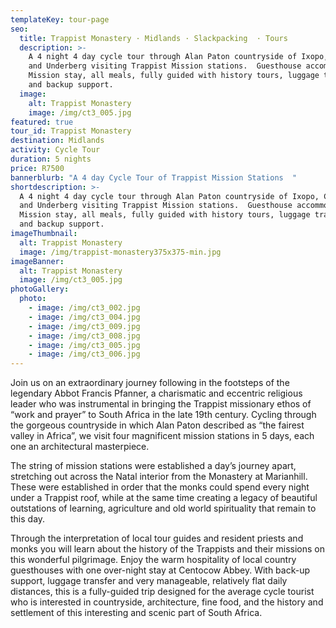 ```yaml
---
templateKey: tour-page
seo:
  title: Trappist Monastery · Midlands · Slackpacking  · Tours
  description: >-
    A 4 night 4 day cycle tour through Alan Paton countryside of Ixopo, Creighton
    and Underberg visiting Trappist Mission stations.  Guesthouse accommodation,
    Mission stay, all meals, fully guided with history tours, luggage transfers
    and backup support.
  image:
    alt: Trappist Monastery
    image: /img/ct3_005.jpg
featured: true
tour_id: Trappist Monastery
destination: Midlands
activity: Cycle Tour
duration: 5 nights
price: R7500
bannerblurb: "A 4 day Cycle Tour of Trappist Mission Stations  "
shortdescription: >-
  A 4 night 4 day cycle tour through Alan Paton countryside of Ixopo, Creighton
  and Underberg visiting Trappist Mission stations.  Guesthouse accommodation,
  Mission stay, all meals, fully guided with history tours, luggage transfers
  and backup support.
imageThumbnail:
  alt: Trappist Monastery
  image: /img/trappist-monastery375x375-min.jpg
imageBanner:
  alt: Trappist Monastery
  image: /img/ct3_005.jpg
photoGallery:
  photo:
    - image: /img/ct3_002.jpg
    - image: /img/ct3_004.jpg
    - image: /img/ct3_009.jpg
    - image: /img/ct3_008.jpg
    - image: /img/ct3_005.jpg
    - image: /img/ct3_006.jpg
---
```


Join us on an extraordinary journey following in the footsteps of the legendary Abbot Francis Pfanner, a charismatic and eccentric religious leader who was instrumental in bringing the Trappist missionary ethos of “work and prayer” to South Africa in the late 19th century. Cycling through the gorgeous countryside in which Alan Paton described as “the fairest valley in Africa”, we visit four magnificent mission stations in 5 days, each one an architectural masterpiece.

The string of mission stations were established a day’s journey apart, stretching out across the Natal interior from the Monastery at Marianhill. These were established in order that the monks could spend every night under a Trappist roof, while at the same time creating a legacy of beautiful outstations of learning, agriculture and old world spirituality that remain to this day.

Through the interpretation of local tour guides and resident priests and monks you will learn about the history of the Trappists and their missions on this wonderful pilgrimage. Enjoy the warm hospitality of local country guesthouses with one over-night stay at Centocow Abbey. With back-up support, luggage transfer and very manageable, relatively flat daily distances, this is a fully-guided trip designed for the average cycle tourist who is interested in countryside, architecture, fine food, and the history and settlement of this interesting and scenic part of South Africa.
